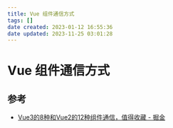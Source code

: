```yaml
---
title: Vue 组件通信方式
tags: []
date created: 2023-01-12 16:55:36
date updated: 2023-11-25 03:01:28
---
```


# Vue 组件通信方式

## 参考

- [Vue3的8种和Vue2的12种组件通信，值得收藏 - 掘金](https://juejin.cn/post/6999687348120190983)
